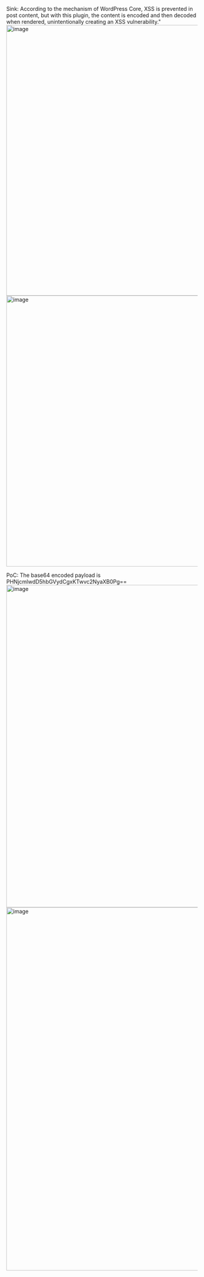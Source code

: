 Sink: According to the mechanism of WordPress Core, XSS is prevented in post content, but with this plugin, the content is encoded and then decoded when rendered, unintentionally creating an XSS vulnerability."
<img width="1263" height="710" alt="image" src="https://github.com/user-attachments/assets/09e7c151-a688-4f72-b053-782b950412f5" />
<img width="1411" height="711" alt="image" src="https://github.com/user-attachments/assets/174e9605-a4bb-4915-8ca6-2ce41443dfde" />

PoC: The base64 encoded payload <script>alert(1)</script> is PHNjcmlwdD5hbGVydCgxKTwvc2NyaXB0Pg==
<img width="1848" height="846" alt="image" src="https://github.com/user-attachments/assets/8887508a-9ffb-472c-9c57-8a4af9a82527" />
<img width="1844" height="953" alt="image" src="https://github.com/user-attachments/assets/848d754d-96dc-4436-91cf-f5a3cccd91ba" />


